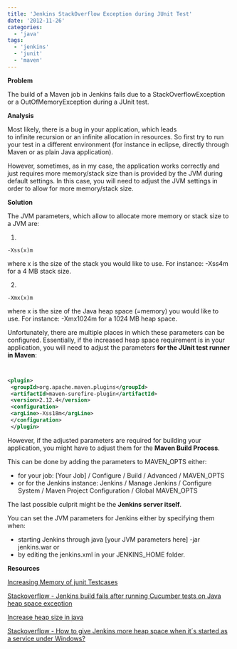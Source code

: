 ```yaml
---
title: 'Jenkins StackOverflow Exception during JUnit Test'
date: '2012-11-26'
categories:
  - 'java'
tags:
  - 'jenkins'
  - 'junit'
  - 'maven'
---
```


**Problem**

The build of a Maven job in Jenkins fails due to a StackOverflowException or a OutOfMemoryException during a JUnit test.

**Analysis**

Most likely, there is a bug in your application, which leads to infinite recursion or an infinite allocation in resources. So first try to run your test in a different environment (for instance in eclipse, directly through Maven or as plain Java application).

However, sometimes, as in my case, the application works correctly and just requires more memory/stack size than is provided by the JVM during default settings. In this case, you will need to adjust the JVM settings in order to allow for more memory/stack size.

**Solution**

The JVM parameters, which allow to allocate more memory or stack size to a JVM are:

1.

```
-Xss(x)m
```

where x is the size of the stack you would like to use. For instance: -Xss4m for a 4 MB stack size.

2.

```
-Xmx(x)m
```

where x is the size of the Java heap space (=memory) you would like to use. For instance: -Xmx1024m for a 1024 MB heap space.

Unfortunately, there are multiple places in which these parameters can be configured. Essentially, if the increased heap space requirement is in your application, you will need to adjust the parameters **for the JUnit test runner in Maven**:

```xml


<plugin>
 <groupId>org.apache.maven.plugins</groupId>
 <artifactId>maven-surefire-plugin</artifactId>
 <version>2.12.4</version>
 <configuration>
 <argLine>-Xss18m</argLine>
 </configuration>
 </plugin>

```

However, if the adjusted parameters are required for building your application, you might have to adjust them for the **Maven Build Process**.

This can be done by adding the parameters to MAVEN_OPTS either:

- for your job: \[Your Job\] / Configure / Build / Advanced / MAVEN_OPTS
- or for the Jenkins instance: Jenkins / Manage Jenkins / Configure System / Maven Project Configuration / Global MAVEN_OPTS

The last possible culprit might be the **Jenkins server itself**.

You can set the JVM parameters for Jenkins either by specifying them when:

- starting Jenkins through java \[your JVM parameters here\] -jar jenkins.war or
- by editing the jenkins.xml in your JENKINS_HOME folder.

**Resources**

[Increasing Memory of junit Testcases](http://www.keith-chapman.org/2008/06/increasing-memory-of-junit-testcases-in.html 'Increasing Memory of junit Testcases')

[Stackoverflow - Jenkins build fails after running Cucumber tests on Java heap space exception](http://stackoverflow.com/questions/13381977/jenkins-build-fails-after-running-cucumber-tests-on-java-heap-space-exception)

[Increase heap size in java](http://stackoverflow.com/questions/1565388/increase-heap-size-in-java)

[Stackoverflow - How to give Jenkins more heap space when it´s started as a service under Windows?](http://stackoverflow.com/questions/5936519/how-to-give-jenkins-more-heap-space-when-its-started-as-a-service-under-windows)
